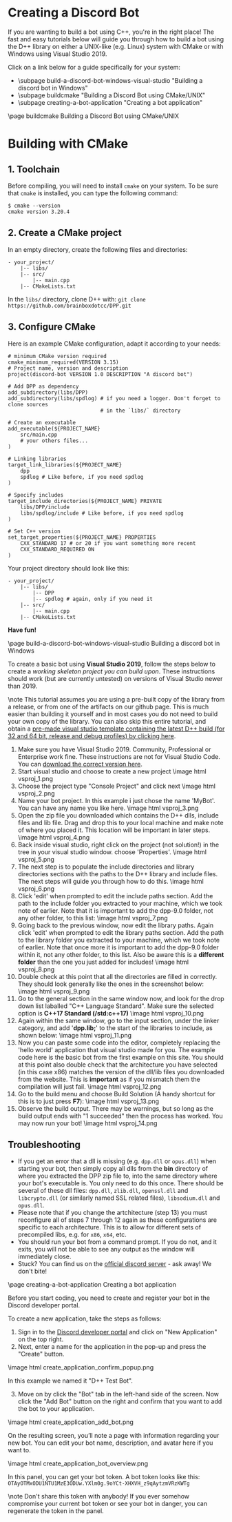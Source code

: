 # Creating a Discord Bot

If you are wanting to build a bot using C++, you're in the right place! The fast and easy tutorials below will guide you through how to build a bot using the D++ library on either a UNIX-like (e.g. Linux) system with CMake or with Windows using Visual Studio 2019.

Click on a link below for a guide specifically for your system:

* \subpage build-a-discord-bot-windows-visual-studio "Building a discord bot in Windows"
* \subpage buildcmake "Building a Discord Bot using CMake/UNIX"
* \subpage creating-a-bot-application "Creating a bot application"

\page buildcmake Building a Discord Bot using CMake/UNIX
# Building with CMake

## 1. Toolchain
Before compiling, you will need to install `cmake` on your system.
To be sure that `cmake` is installed, you can type the following command:

    $ cmake --version
    cmake version 3.20.4


## 2. Create a CMake project

In an empty directory, create the following files and directories:

    - your_project/
        |-- libs/
        |-- src/
            |-- main.cpp
        |-- CMakeLists.txt


In the `libs/` directory, clone D++ with: `git clone https://github.com/brainboxdotcc/DPP.git`

## 3. Configure CMake

Here is an example CMake configuration, adapt it according to your needs:

~~~~~~~~~~~~~~{.cmake}
# minimum CMake version required
cmake_minimum_required(VERSION 3.15)
# Project name, version and description
project(discord-bot VERSION 1.0 DESCRIPTION "A discord bot")

# Add DPP as dependency
add_subdirectory(libs/DPP)
add_subdirectory(libs/spdlog) # if you need a logger. Don't forget to clone sources
                              # in the `libs/` directory

# Create an executable
add_executable(${PROJECT_NAME}
    src/main.cpp
    # your others files...
)

# Linking libraries
target_link_libraries(${PROJECT_NAME}
    dpp
    spdlog # Like before, if you need spdlog
)

# Specify includes
target_include_directories(${PROJECT_NAME} PRIVATE
    libs/DPP/include
    libs/spdlog/include # Like before, if you need spdlog
)

# Set C++ version
set_target_properties(${PROJECT_NAME} PROPERTIES
    CXX_STANDARD 17 # or 20 if you want something more recent
    CXX_STANDARD_REQUIRED ON
)
~~~~~~~~~~~~~~

Your project directory should look like this:

    - your_project/
        |-- libs/
            |-- DPP
            |-- spdlog # again, only if you need it
        |-- src/
            |-- main.cpp
        |-- CMakeLists.txt


**Have fun!**

\page build-a-discord-bot-windows-visual-studio Building a discord bot in Windows

To create a basic bot using **Visual Studio 2019**, follow the steps below to create a *working skeleton project you can build upon*. These instructions should work (but are currently untested) on versions of Visual Studio newer than 2019.

\note This tutorial assumes you are using a pre-built copy of the library from a release, or from one of the artifacts on our github page. This is much easier than building it yourself and in most cases you do not need to build your own copy of the library. You can also skip this entire tutorial, and obtain a [pre-made visual studio template containing the latest D++ build (for 32 and 64 bit, release and debug profiles) by clicking here](https://github.com/brainboxdotcc/windows-bot-template/).

1. Make sure you have Visual Studio 2019. Community, Professional or Enterprise work fine. These instructions are not for Visual Studio Code. You can [download the correct version here](https://visualstudio.microsoft.com/downloads/).
2. Start visual studio and choose to create a new project
   \image html vsproj_1.png
3. Choose the project type "Console Project" and click next
   \image html vsproj_2.png
4. Name your bot project. In this example i just chose the name 'MyBot'. You can have any name you like here.
   \image html vsproj_3.png
5. Open the zip file you downloaded which contains the D++ dlls, include files and lib file. Drag and drop this to your local machine and make note of where you placed it. This location will be important in later steps.
   \image html vsproj_4.png
6. Back inside visual studio, right click on the project (not solution!) in the tree in your visual studio window. choose 'Properties'.
   \image html vsproj_5.png
7. The next step is to populate the include directories and library directories sections with the paths to the D++ library and include files. The next steps will guide you through how to do this.
   \image html vsproj_6.png
8. Click 'edit' when prompted to edit the include paths section. Add the path to the include folder you extracted to your machine, which we took note of earlier. Note that it is important to add the dpp-9.0 folder, not any other folder, to this list:
   \image html vsproj_7.png
9.  Going back to the previous window, now edit the library paths. Again click 'edit' when prompted to edit the library paths section. Add the path to the library folder you extracted to your machine, which we took note of earlier. Note that once more it is important to add the dpp-9.0 folder within it, not any other folder, to this list. Also be aware this is a **different folder** than the one you just added for includes!
    \image html vsproj_8.png
10. Double check at this point that all the directories are filled in correctly. They should look generally like the ones in the screenshot below:
    \image html vsproj_9.png
11. Go to the general section in the same window now, and look for the drop down list laballed "C++ Language Standard". Make sure the selected option is **C++17 Standard (/std:c++17)**
    \image html vsproj_10.png
12. Again within the same window, go to the input section, under the linker category, and add '**dpp.lib;**' to the start of the libraries to include, as shown below:
    \image html vsproj_11.png
13. Now you can paste some code into the editor, completely replacing the 'hello world' application that visual studio made for you. The example code here is the basic bot from the first example on this site. You should at this point also double check that the architecture you have selected (in this case x86) matches the version of the dll/lib files you downloaded from the website. This is **important** as if you mismatch them the compilation will just fail.
    \image html vsproj_12.png
14. Go to the build menu and choose Build Solution (A handy shortcut for this is to just press **F7**):
    \image html vsproj_13.png
15. Observe the build output. There may be warnings, but so long as the build output ends with "1 succeeded" then the process has worked. You may now run your bot!
    \image html vsproj_14.png

## Troubleshooting

- If you get an error that a dll is missing (e.g. `dpp.dll` or `opus.dll`) when starting your bot, then simply copy all dlls from the **bin** directory of where you extracted the DPP zip file to, into the same directory where your bot's executable is. You only need to do this once. There should be several of these dll files: `dpp.dll`, `zlib.dll`, `openssl.dll` and `libcrypto.dll` (or similarly named SSL related files), `libsodium.dll` and `opus.dll`.
- Please note that if you change the artchitecture (step 13) you must reconfigure all of steps 7 through 12 again as these configurations are specific to each architecture. This is to allow for different sets of precompiled libs, e.g. for `x86`, `x64`, etc.
- You should run your bot from a command prompt. If you do not, and it exits, you will not be able to see any output as the window will immediately close.
- Stuck? You can find us on the [official discord server](https://discord.gg/dpp) - ask away! We don't bite!

\page creating-a-bot-application Creating a bot application

Before you start coding, you need to create and register your bot in the Discord developer portal.

To create a new application, take the steps as follows:

1. Sign in to the [Discord developer portal](https://discord.com/developers/applications) and click on "New Application" on the top right.
2. Next, enter a name for the application in the pop-up and press the "Create" button.

\image html create_application_confirm_popup.png

In this example we named it "D++ Test Bot".

3. Move on by click the "Bot" tab in the left-hand side of the screen. Now click the "Add Bot" button on the right and confirm that you want to add the bot to your application.

\image html create_application_add_bot.png

On the resulting screen, you’ll note a page with information regarding your new bot. You can edit your bot name, description, and avatar here if you want to.

\image html create_application_bot_overview.png

In this panel, you can get your bot token. A bot token looks like this: `OTAyOTMxODU1NTU1MzE3ODUw.YXlm0g.9oYCt-XHXVH_z9qAytzmVRzKWTg`

\note Don't share this token with anybody! If you ever somehow compromise your current bot token or see your bot in danger, you can regenerate the token in the panel.
